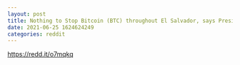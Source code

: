 ```yaml
--- 
layout: post 
title: Nothing to Stop Bitcoin (BTC) throughout El Salvador, says President After IMF and World Bank Criticism 
date: 2021-06-25 1624624249 
categories: reddit 
--- 
```

https://redd.it/o7mqkq